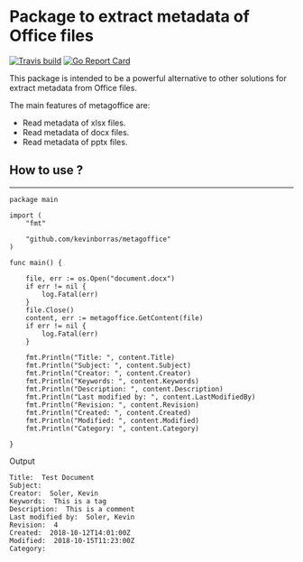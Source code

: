 # Package to extract metadata of Office files

[![Travis build](https://travis-ci.com/kevinborras/metagoffice.svg?branch=master)](https://travis-ci.com/kevinborras/metagoffice)
[![Go Report Card](https://goreportcard.com/badge/github.com/kevinborras/metagoffice)](https://goreportcard.com/badge/github.com/kevinborras/metagoffice)

This package is intended to be a powerful alternative to other solutions for extract metadata from Office files.

The main features of metagoffice are:

* Read metadata of xlsx files.
* Read metadata of docx files.
* Read metadata of pptx files.

## How to use ?
---

```golang
package main

import (
	"fmt"

	"github.com/kevinborras/metagoffice"
)

func main() {
	
	file, err := os.Open("document.docx")
	if err != nil {
		log.Fatal(err)
	}
	file.Close()
	content, err := metagoffice.GetContent(file)
	if err != nil {
		log.Fatal(err)
	}

	fmt.Println("Title: ", content.Title)
	fmt.Println("Subject: ", content.Subject)
	fmt.Println("Creator: ", content.Creator)
	fmt.Println("Keywords: ", content.Keywords)
	fmt.Println("Description: ", content.Description)
	fmt.Println("Last modified by: ", content.LastModifiedBy)
	fmt.Println("Revision: ", content.Revision)
	fmt.Println("Created: ", content.Created)
	fmt.Println("Modified: ", content.Modified)
	fmt.Println("Category: ", content.Category)

}
```

Output
```
Title:  Test Document
Subject:
Creator:  Soler, Kevin
Keywords:  This is a tag
Description:  This is a comment
Last modified by:  Soler, Kevin
Revision:  4
Created:  2018-10-12T14:01:00Z
Modified:  2018-10-15T11:23:00Z
Category:
```
